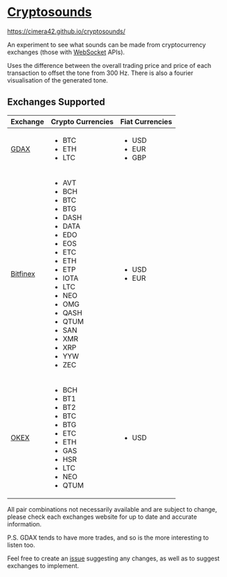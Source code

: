 # [Cryptosounds](https://cimera42.github.io/cryptosounds/)
https://cimera42.github.io/cryptosounds/

An experiment to see what sounds can be made from cryptocurrency exchanges (those with [WebSocket](https://en.wikipedia.org/wiki/WebSocket) APIs).

Uses the difference between the overall trading price and price of each transaction to offset the tone from 300 Hz. There is also a fourier visualisation of the generated tone.

## Exchanges Supported

<table>
	<thead>
		<th>
			Exchange
		</th>
		<th>
			Crypto Currencies
		</th>
		<th>
			Fiat Currencies
		</th>
	</thead>
	<tbody>
		<tr>
			<td><a href="https://www.gdax.com/">GDAX</a></td>
			<td>
				<ul>
					<li>BTC</li>
					<li>ETH</li>
					<li>LTC</li>
				</ul>
			</td>
			<td>
				<ul>
					<li>USD</li>
					<li>EUR</li>
					<li>GBP</li>
				</ul>
			</td>
		</tr>
		<tr>
			<td><a href="https://www.bitfinex.com/">Bitfinex</a></td>
			<td>
				<ul>
					<li>AVT</li>
					<li>BCH</li>
					<li>BTC</li>
					<li>BTG</li>
					<li>DASH</li>
					<li>DATA</li>
					<li>EDO</li>
					<li>EOS</li>
					<li>ETC</li>
					<li>ETH</li>
					<li>ETP</li>
					<li>IOTA</li>
					<li>LTC</li>
					<li>NEO</li>
					<li>OMG</li>
					<li>QASH</li>
					<li>QTUM</li>
					<li>SAN</li>
					<li>XMR</li>
					<li>XRP</li>
					<li>YYW</li>
					<li>ZEC</li>
				</ul>
			</td>
			<td>
				<ul>
					<li>USD</li>
					<li>EUR</li>
				</ul>
			</td>
		</tr>
		<tr>
			<td><a href="https://www.okex.com">OKEX</a></td>
			<td>
				<ul>
					<li>BCH</li>
					<li>BT1</li>
					<li>BT2</li>
					<li>BTC</li>
					<li>BTG</li>
					<li>ETC</li>
					<li>ETH</li>
					<li>GAS</li>
					<li>HSR</li>
					<li>LTC</li>
					<li>NEO</li>
					<li>QTUM</li>
				</ul>
			</td>
			<td>
				<ul>
					<li>USD</li>
				</ul>
			</td>
		</tr>
	</tbody>
</table>
All pair combinations not necessarily available and are subject to change, please check each exchanges website for up to date and accurate information.

P.S. GDAX tends to have more trades, and so is the more interesting to listen too.

Feel free to create an [issue](https://cimera42.github.io/cryptosounds/issues) suggesting any changes, as well as to suggest exchanges to implement.
